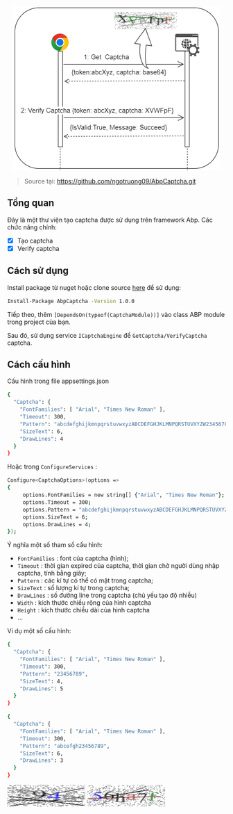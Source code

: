 <a href="https://github.com/ngotruong09">
  <p align="center">
    <img src="./Docs/model1.png" alt="sequence diagram">
  </p>
</a>

> Source tại: https://github.com/ngotruong09/AbpCaptcha.git

## Tổng quan

Đây là một thư viện tạo captcha được sử dụng trên framework Abp. Các chức năng chính:
- [x] Tạo captcha
- [x] Verify captcha

## Cách sử dụng

Install package từ nuget hoặc clone source [here](https://github.com/ngotruong09/AbpCaptcha.git) để sử dụng:

```bash
Install-Package AbpCaptcha -Version 1.0.0
```

Tiếp theo, thêm `[DependsOn(typeof(CaptchaModule))]` vào class ABP module trong project của bạn.

Sau đó, sử dụng service `ICaptchaEngine` để `GetCaptcha/VerifyCaptcha` captcha.

## Cách cấu hình

Cấu hình trong file appsettings.json

```bash
{
  "Captcha": {
    "FontFamilies": [ "Arial", "Times New Roman" ],
    "Timeout": 300,
    "Pattern": "abcdefghijkmnpqrstuvwxyzABCDEFGHJKLMNPQRSTUVXYZW23456789",
    "SizeText": 6,
    "DrawLines": 4
  }
}
```

Hoặc trong `ConfigureServices` :

```bash
Configure<CaptchaOptions>(options =>
{
     options.FontFamilies = new string[] {"Arial", "Times New Roman"};
     options.Timeout = 300;
     options.Pattern = "abcdefghijkmnpqrstuvwxyzABCDEFGHJKLMNPQRSTUVXYZW23456789";
     options.SizeText = 6;
     options.DrawLines = 4;
});
```

Ý nghĩa một số tham số cấu hình:
- `FontFamilies` : font của captcha (hình);
- `Timeout` : thời gian expired của captcha, thời gian chờ người dùng nhập captcha, tính bằng giây;
- `Pattern` : các kí tự có thể có mặt trong captcha;
- `SizeText` : số lượng kí tự trong captcha;
- `DrawLines` : số đường line trong captcha (chủ yếu tạo độ nhiễu)
- `Width` : kích thước chiều rộng của hình captcha
- `Height` : kích thước chiều dài của hình captcha
- ...

Ví dụ một số cấu hình:

```bash
{
  "Captcha": {
    "FontFamilies": [ "Arial", "Times New Roman" ],
    "Timeout": 300,
    "Pattern": "23456789",
    "SizeText": 4,
    "DrawLines": 5
  }
}
```

```bash
{
  "Captcha": {
    "FontFamilies": [ "Arial", "Times New Roman" ],
    "Timeout": 300,
    "Pattern": "abcefgh23456789",
    "SizeText": 6,
    "DrawLines": 3
  }
}
```

<img src="./Docs/pattern1.png" />
<img src="./Docs/pattern2.png" />



